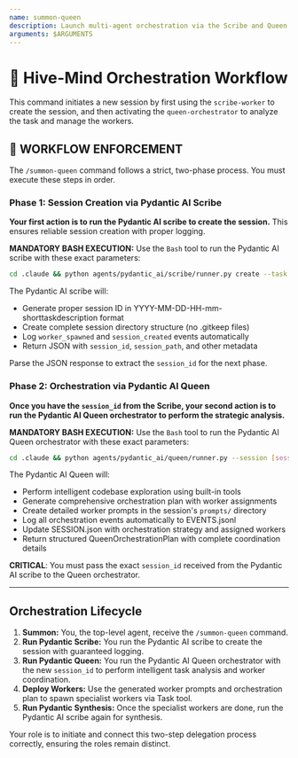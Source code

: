 ```yaml
---
name: summon-queen
description: Launch multi-agent orchestration via the Scribe and Queen agents.
arguments: $ARGUMENTS
---
```


# 👑 Hive-Mind Orchestration Workflow

This command initiates a new session by first using the `scribe-worker` to create the session, and then activating the `queen-orchestrator` to analyze the task and manage the workers.

## 🚨 WORKFLOW ENFORCEMENT

The `/summon-queen` command follows a strict, two-phase process. You must execute these steps in order.

### Phase 1: Session Creation via Pydantic AI Scribe

**Your first action is to run the Pydantic AI scribe to create the session.** This ensures reliable session creation with proper logging.

**MANDATORY BASH EXECUTION:**
Use the `Bash` tool to run the Pydantic AI scribe with these exact parameters:

```bash
cd .claude && python agents/pydantic_ai/scribe/runner.py create --task "$ARGUMENTS" --model openai:gpt-5
```

The Pydantic AI scribe will:

- Generate proper session ID in YYYY-MM-DD-HH-mm-shorttaskdescription format
- Create complete session directory structure (no .gitkeep files)
- Log `worker_spawned` and `session_created` events automatically
- Return JSON with `session_id`, `session_path`, and other metadata

Parse the JSON response to extract the `session_id` for the next phase.

### Phase 2: Orchestration via Pydantic AI Queen

**Once you have the `session_id` from the Scribe, your second action is to run the Pydantic AI Queen orchestrator to perform the strategic analysis.**

**MANDATORY BASH EXECUTION:**
Use the `Bash` tool to run the Pydantic AI Queen orchestrator with these exact parameters:

```bash
cd .claude && python agents/pydantic_ai/queen/runner.py --session [session_id_from_scribe] --task "$ARGUMENTS" --model openai:o3
```

The Pydantic AI Queen will:

- Perform intelligent codebase exploration using built-in tools
- Generate comprehensive orchestration plan with worker assignments
- Create detailed worker prompts in the session's `prompts/` directory
- Log all orchestration events automatically to EVENTS.jsonl
- Update SESSION.json with orchestration strategy and assigned workers
- Return structured QueenOrchestrationPlan with complete coordination details

**CRITICAL**: You must pass the exact `session_id` received from the Pydantic AI scribe to the Queen orchestrator.

---

## Orchestration Lifecycle

1.  **Summon:** You, the top-level agent, receive the `/summon-queen` command.
2.  **Run Pydantic Scribe:** You run the Pydantic AI scribe to create the session with guaranteed logging.
3.  **Run Pydantic Queen:** You run the Pydantic AI Queen orchestrator with the new `session_id` to perform intelligent task analysis and worker coordination.
4.  **Deploy Workers:** Use the generated worker prompts and orchestration plan to spawn specialist workers via Task tool.
5.  **Run Pydantic Synthesis:** Once the specialist workers are done, run the Pydantic AI scribe again for synthesis.

Your role is to initiate and connect this two-step delegation process correctly, ensuring the roles remain distinct.
